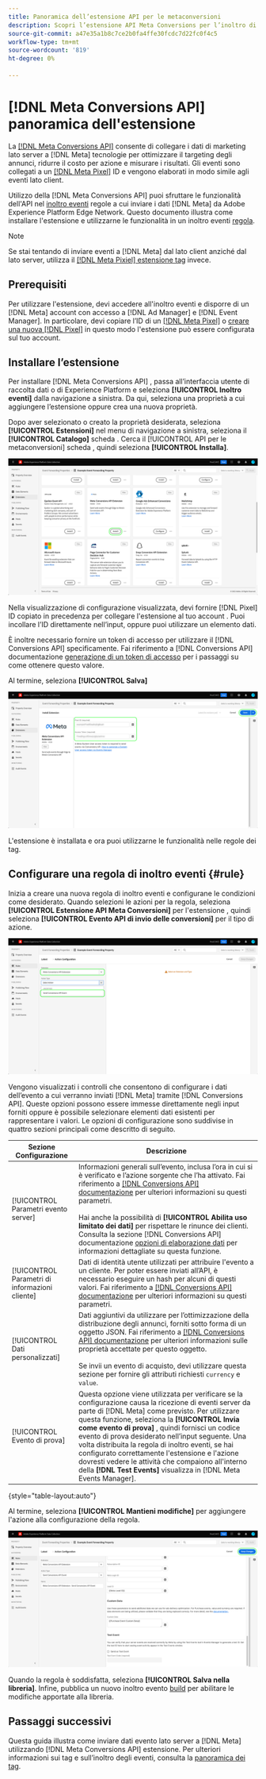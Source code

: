 ```yaml
---
title: Panoramica dell’estensione API per le metaconversioni
description: Scopri l’estensione API Meta Conversions per l’inoltro di eventi in Adobe Experience Platform.
source-git-commit: a47e35a1b8c7ce2b0fa4ffe30fcdc7d22fc0f4c5
workflow-type: tm+mt
source-wordcount: '819'
ht-degree: 0%

---
```


# [!DNL Meta Conversions API] panoramica dell&#39;estensione

La [[!DNL Meta Conversions API]](https://developers.facebook.com/docs/marketing-api/conversions-api/) consente di collegare i dati di marketing lato server a [!DNL Meta] tecnologie per ottimizzare il targeting degli annunci, ridurre il costo per azione e misurare i risultati. Gli eventi sono collegati a un [[!DNL Meta Pixel]](https://developers.facebook.com/docs/meta-pixel/) ID e vengono elaborati in modo simile agli eventi lato client.

Utilizzo della [!DNL Meta Conversions API] puoi sfruttare le funzionalità dell&#39;API nel [inoltro eventi](../../../ui/event-forwarding/overview.md) regole a cui inviare i dati [!DNL Meta] da Adobe Experience Platform Edge Network. Questo documento illustra come installare l&#39;estensione e utilizzarne le funzionalità in un inoltro eventi [regola](../../../ui/managing-resources/rules.md).

>[!NOTE]
>
>Se stai tentando di inviare eventi a [!DNL Meta] dal lato client anziché dal lato server, utilizza il [[!DNL Meta Pixiel] estensione tag](../../client/meta/overview.md) invece.

## Prerequisiti

Per utilizzare l&#39;estensione, devi accedere all&#39;inoltro eventi e disporre di un [!DNL Meta] account con accesso a [!DNL Ad Manager] e [!DNL Event Manager]. In particolare, devi copiare l’ID di un [[!DNL Meta Pixel]](https://www.facebook.com/business/help/952192354843755?id=1205376682832142) o [creare una nuova [!DNL Pixel]](https://www.facebook.com/business/help/952192354843755) in questo modo l&#39;estensione può essere configurata sul tuo account.

## Installare l’estensione

Per installare [!DNL Meta Conversions API] , passa all’interfaccia utente di raccolta dati o di Experience Platform e seleziona **[!UICONTROL Inoltro eventi]** dalla navigazione a sinistra. Da qui, seleziona una proprietà a cui aggiungere l’estensione oppure crea una nuova proprietà.

Dopo aver selezionato o creato la proprietà desiderata, seleziona **[!UICONTROL Estensioni]** nel menu di navigazione a sinistra, seleziona il **[!UICONTROL Catalogo]** scheda . Cerca il [!UICONTROL API per le metaconversioni] scheda , quindi seleziona **[!UICONTROL Installa]**.

![La [!UICONTROL Installa] pulsante selezionato per [!UICONTROL API per le metaconversioni] estensione nell’interfaccia utente di raccolta dati.](../../../images/extensions/server/meta/install.png)

Nella visualizzazione di configurazione visualizzata, devi fornire [!DNL Pixel] ID copiato in precedenza per collegare l&#39;estensione al tuo account . Puoi incollare l’ID direttamente nell’input, oppure puoi utilizzare un elemento dati.

È inoltre necessario fornire un token di accesso per utilizzare il [!DNL Conversions API] specificamente. Fai riferimento a [!DNL Conversions API] documentazione [generazione di un token di accesso](https://developers.facebook.com/docs/marketing-api/conversions-api/get-started#access-token) per i passaggi su come ottenere questo valore.

Al termine, seleziona **[!UICONTROL Salva]**

![La [!DNL Pixel] ID fornito come elemento dati nella visualizzazione di configurazione dell&#39;estensione.](../../../images/extensions/server/meta/configure.png)

L&#39;estensione è installata e ora puoi utilizzarne le funzionalità nelle regole dei tag.

## Configurare una regola di inoltro eventi {#rule}

Inizia a creare una nuova regola di inoltro eventi e configurane le condizioni come desiderato. Quando selezioni le azioni per la regola, seleziona **[!UICONTROL Estensione API Meta Conversioni]** per l&#39;estensione , quindi seleziona **[!UICONTROL Evento API di invio delle conversioni]** per il tipo di azione.

![La [!UICONTROL Invia visualizzazione pagina] tipo di azione selezionato per una regola nell&#39;interfaccia utente Raccolta dati.](../../../images/extensions/server/meta/select-action.png)

Vengono visualizzati i controlli che consentono di configurare i dati dell’evento a cui verranno inviati [!DNL Meta] tramite [!DNL Conversions API]. Queste opzioni possono essere immesse direttamente negli input forniti oppure è possibile selezionare elementi dati esistenti per rappresentare i valori. Le opzioni di configurazione sono suddivise in quattro sezioni principali come descritto di seguito.

| Sezione Configurazione | Descrizione |
| --- | --- |
| [!UICONTROL Parametri evento server] | Informazioni generali sull’evento, inclusa l’ora in cui si è verificato e l’azione sorgente che l’ha attivato. Fai riferimento a [[!DNL Conversions API] documentazione](https://developers.facebook.com/docs/marketing-api/conversions-api/parameters/server-event) per ulteriori informazioni su questi parametri.<br><br>Hai anche la possibilità di **[!UICONTROL Abilita uso limitato dei dati]** per rispettare le rinunce dei clienti. Consulta la sezione [!DNL Conversions API] documentazione [opzioni di elaborazione dati](https://developers.facebook.com/docs/marketing-apis/data-processing-options/) per informazioni dettagliate su questa funzione. |
| [!UICONTROL Parametri di informazioni cliente] | Dati di identità utente utilizzati per attribuire l&#39;evento a un cliente. Per poter essere inviati all’API, è necessario eseguire un hash per alcuni di questi valori. Fai riferimento a [[!DNL Conversions API] documentazione](https://developers.facebook.com/docs/marketing-api/conversions-api/parameters/customer-information-parameters) per ulteriori informazioni su questi parametri. |
| [!UICONTROL Dati personalizzati] | Dati aggiuntivi da utilizzare per l’ottimizzazione della distribuzione degli annunci, forniti sotto forma di un oggetto JSON. Fai riferimento a [[!DNL Conversions API] documentazione](https://developers.facebook.com/docs/marketing-api/conversions-api/parameters/custom-data) per ulteriori informazioni sulle proprietà accettate per questo oggetto.<br><br>Se invii un evento di acquisto, devi utilizzare questa sezione per fornire gli attributi richiesti `currency` e `value`. |
| [!UICONTROL Evento di prova] | Questa opzione viene utilizzata per verificare se la configurazione causa la ricezione di eventi server da parte di [!DNL Meta] come previsto. Per utilizzare questa funzione, seleziona la **[!UICONTROL Invia come evento di prova]** , quindi fornisci un codice evento di prova desiderato nell’input seguente. Una volta distribuita la regola di inoltro eventi, se hai configurato correttamente l&#39;estensione e l&#39;azione dovresti vedere le attività che compaiono all&#39;interno della **[!DNL Test Events]** visualizza in [!DNL Meta Events Manager]. |

{style=&quot;table-layout:auto&quot;}

Al termine, seleziona **[!UICONTROL Mantieni modifiche]** per aggiungere l&#39;azione alla configurazione della regola.

![[!UICONTROL Mantieni modifiche] selezionato per la configurazione dell&#39;azione.](../../../images/extensions/server/meta/keep-changes.png)

Quando la regola è soddisfatta, seleziona **[!UICONTROL Salva nella libreria]**. Infine, pubblica un nuovo inoltro evento [build](../../../ui/publishing/builds.md) per abilitare le modifiche apportate alla libreria.

## Passaggi successivi

Questa guida illustra come inviare dati evento lato server a [!DNL Meta] utilizzando [!DNL Meta Conversions API] estensione. Per ulteriori informazioni sui tag e sull’inoltro degli eventi, consulta la [panoramica dei tag](../../../home.md).

